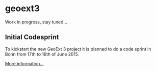 # geoext3
Work in progress, stay tuned...

## Initial Codesprint
To kickstart the new GeoExt 3 project it is planned to do a code sprint in Bonn from 17th to 19th of June 2015.

[More information...](https://github.com/geoext/geoext3/wiki/GeoExt-3-Codesprint)
